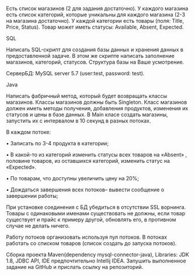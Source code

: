 Есть список магазинов (2 для задания достаточно). У каждого магазина есть список категорий, которые уникальны для каждого магазина (2-3 на магазина достаточно). У каждой категории есть товары (поля: Title, Price, Status). Товар может иметь статусы: Available, Absent, Expected.

SQL

Написать SQL-скрипт для создания базы данных и хранения данных в предоставленной задаче. В этом же скрипте написать заполнение магазинов, категорий, статусов. Структура базы на Ваше усмотрение.

СерверБД: MySQL server 5.7 (user:test, password: test).

Java

Написать фабричный метод, который будет возвращать классы магазинов. Классы магазинов должны быть Singleton. Класс магазинов должен иметь методы получения, добавления продуктов, изменения их статусов и цены в базе данных. В  Main класе создать магазины, запустить их с интервалом в 10 секунд в разных потоках.

В каждом потоке:

• Записать по 3-4 продукта в категории;

• В какой-то из категорий изменить статусы всех товаров на «Absent» ,  половине товаров, из оставшихся категорий, изменить статус на «Expected».

• По товарам, что доступны увеличить цену на 20%;

• Дождаться завершения всех потоков– вывести сообщение о завершении работы;

При установке соединения с БД убедиться в отсутствии SSL ворнинга. Товары с одинаковыми именами существовать не должны, если товар существует и прайс к примеру другой, обновлять его, в противном случае не делать ничего.

Работу потоков организовать используя пул потоков. В потоках работать со списком товаров (список создать до запуска потоков).

Сборка проекта Maven(dependency mysql-connector-java), Libraries: JDK 1.8, JDBC API, IDE предпочтительно Intellij IDEA. 
Запушить выполненное задание на GitHub и прислать ссылку на репозиторий.
